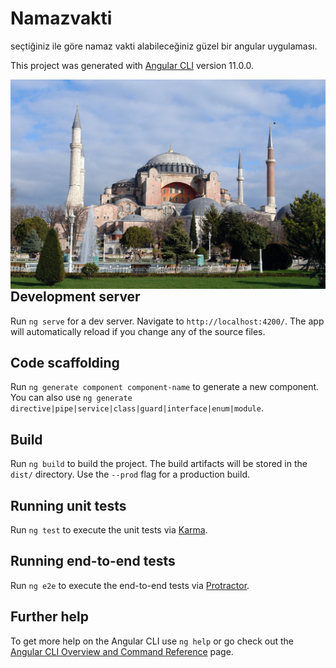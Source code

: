 # Namazvakti
seçtiğiniz ile göre namaz vakti alabileceğiniz güzel bir angular uygulaması.

This project was generated with [Angular CLI](https://github.com/angular/angular-cli) version 11.0.0.

<img src="Fatih_cami.jpg"
     alt="Cami resmi"
     style="float: left; margin-right: 10px;" />

## Development server

Run `ng serve` for a dev server. Navigate to `http://localhost:4200/`. The app will automatically reload if you change any of the source files.

## Code scaffolding

Run `ng generate component component-name` to generate a new component. You can also use `ng generate directive|pipe|service|class|guard|interface|enum|module`.

## Build

Run `ng build` to build the project. The build artifacts will be stored in the `dist/` directory. Use the `--prod` flag for a production build.

## Running unit tests

Run `ng test` to execute the unit tests via [Karma](https://karma-runner.github.io).

## Running end-to-end tests

Run `ng e2e` to execute the end-to-end tests via [Protractor](http://www.protractortest.org/).

## Further help

To get more help on the Angular CLI use `ng help` or go check out the [Angular CLI Overview and Command Reference](https://angular.io/cli) page.
